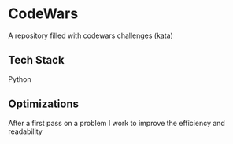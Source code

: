 
# CodeWars

A repository filled with codewars challenges (kata)

## Tech Stack

Python


## Optimizations

After a first pass on a problem I work to improve the efficiency and readability
